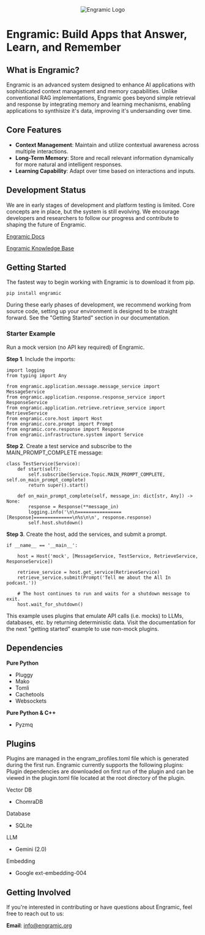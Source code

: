 <div align="center">
  <img alt="Engramic Logo" src="https://images.squarespace-cdn.com/content/67b3db6de0a35d0b59158854/69eac5b0-f048-4ec7-84d5-9ba7b7a1272a/logo_gray_200.png">
</div>

# Engramic: Build Apps that Answer, Learn, and Remember

## What is Engramic?
Engramic is an advanced system designed to enhance AI applications with sophisticated context management and memory capabilities. Unlike conventional RAG implementations, Engramic goes beyond simple retrieval and response by integrating memory and learning mechanisms, enabling applications to synthisize it's data, improving it's undersanding over time.

## Core Features
- **Context Management**: Maintain and utilize contextual awareness across multiple interactions.
- **Long-Term Memory**: Store and recall relevant information dynamically for more natural and intelligent responses.
- **Learning Capability**: Adapt over time based on interactions and inputs.

## Development Status
We are in early stages of development and platform testing is limited. Core concepts are in place, but the system is still evolving. We encourage developers and researchers to follow our progress and contribute to shaping the future of Engramic.

[Engramic Docs](https://engramic.github.io/engramic/)

[Engramic Knowledge Base](https://www.engramic.org/knowledge-base)

## Getting Started

The fastest way to begin working with Engramic is to download it from pip.

```
pip install engramic
```

During these early phases of development, we recommend working from source code, setting up your environment is designed to be straight forward. See the "Getting Started" section in our documentation.

### Starter Example 
Run a mock version (no API key required) of Engramic.

**Step 1**. Include the imports:
```
import logging
from typing import Any

from engramic.application.message.message_service import MessageService
from engramic.application.response.response_service import ResponseService
from engramic.application.retrieve.retrieve_service import RetrieveService
from engramic.core.host import Host
from engramic.core.prompt import Prompt
from engramic.core.response import Response
from engramic.infrastructure.system import Service
```

**Step 2**. Create a test service and subscribe to the MAIN_PROMPT_COMPLETE message:

```
class TestService(Service):
    def start(self):
        self.subscribe(Service.Topic.MAIN_PROMPT_COMPLETE, self.on_main_prompt_complete)
        return super().start()

    def on_main_prompt_complete(self, message_in: dict[str, Any]) -> None:
        response = Response(**message_in)
        logging.info('\n\n================[Response]==============\n%s\n\n', response.response)
        self.host.shutdown()
```

**Step 3**. Create the host, add the services, and submit a prompt.
```
if __name__ == '__main__':

    host = Host('mock', [MessageService, TestService, RetrieveService, ResponseService])

    retrieve_service = host.get_service(RetrieveService)
    retrieve_service.submit(Prompt('Tell me about the All In podcast.'))

    # The host continues to run and waits for a shutdown message to exit.
    host.wait_for_shutdown()
```

This example uses plugins that emulate API calls (i.e. mocks) to LLMs, databases, etc. by returning deterministic data. Visit the documentation for the next "getting started" example to use non-mock plugins.

## Dependencies
**Pure Python**
- Pluggy
- Mako
- Tomli
- Cachetools
- Websockets

**Pure Python & C++**
- Pyzmq

## Plugins
Plugins are managed in the engram_profiles.toml file which is generated during the first run. Engramic currently supports the following plugins:
Plugin dependencies are downloaded on first run of the plugin and can be viewed in the plugin.toml file located at the root directory of the plugin.

Vector DB
- ChomraDB

Database
- SQLite

LLM
- Gemini (2.0)

Embedding
- Google ext-embedding-004



## Getting Involved
If you're interested in contributing or have questions about Engramic, feel free to reach out to us:

**Email**: [info@engramic.org](mailto:info@engramic.org)




